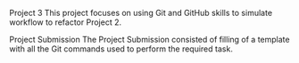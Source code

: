 Project 3
This project focuses on using Git and GitHub skills to simulate workflow to refactor Project 2.

Project Submission
The Project Submission consisted of filling of a template with all the Git commands used to perform the required task.
